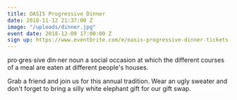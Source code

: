 ```yaml
---
title: OASIS Progressive Dinner
date: 2018-11-12 21:37:00 Z
image: "/uploads/dinner.jpg"
event date: 2018-12-09 17:00:00 Z
sign up: https://www.eventbrite.com/e/oasis-progressive-dinner-tickets-52664590207
---
```


pro·gres·sive din·ner
noun
a social occasion at which the different courses of a meal are eaten at different people's houses. 

Grab a friend and join us for this annual tradition. Wear an ugly sweater and don't forget to bring a silly white elephant gift for our gift swap.